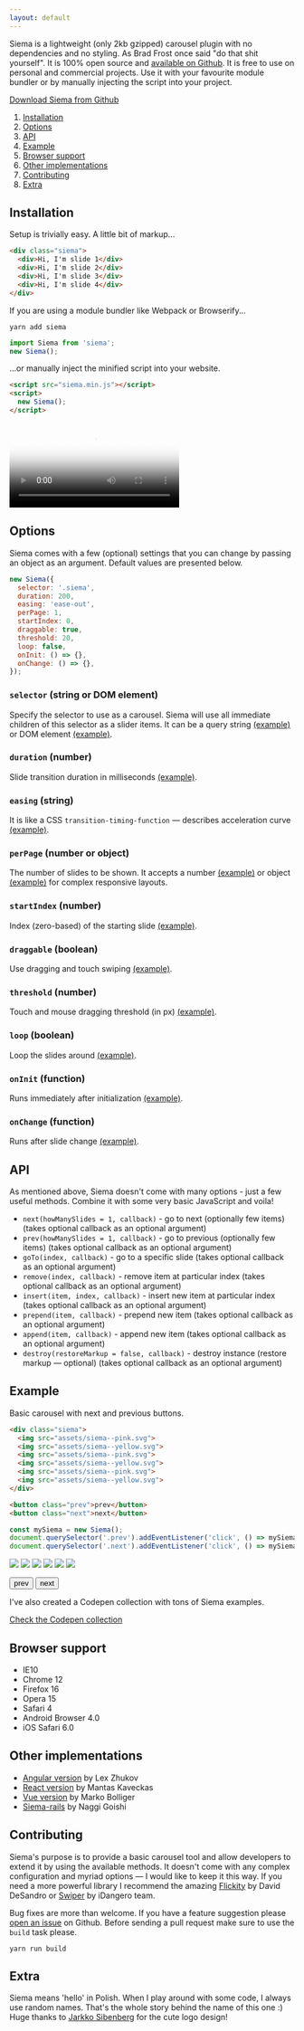 ```yaml
---
layout: default
---
```


Siema is a lightweight (only 2kb gzipped) carousel plugin with no dependencies and no styling. As Brad Frost once said "do that shit yourself". It is 100% open source and [available on Github](https://github.com/pawelgrzybek/siema). It is free to use on personal and commercial projects. Use it with your favourite module bundler or by manually injecting the script into your project.

<a href="https://github.com/pawelgrzybek/siema/releases" class="btn">Download Siema from Github</a>

1. [Installation](#installation)
2. [Options](#options)
3. [API](#api)
4. [Example](#example)
5. [Browser support](#browser-support)
6. [Other implementations](#other-implementations)
7. [Contributing](#contributing)
8. [Extra](#extra)

## Installation

Setup is trivially easy. A little bit of markup...

```html
<div class="siema">
  <div>Hi, I'm slide 1</div>
  <div>Hi, I'm slide 2</div>
  <div>Hi, I'm slide 3</div>
  <div>Hi, I'm slide 4</div>
</div>
```

If you are using a module bundler like Webpack or Browserify...

```
yarn add siema
```

```js
import Siema from 'siema';
new Siema();
```

...or manually inject the minified script into your website.

```html
<script src="siema.min.js"></script>
<script>
  new Siema();
</script>
```

<video class="video" controls poster="assets/siematutorial.jpg">
  <source src="assets/siema.webm" type="video/webm">
  <source src="assets/siema.mp4" type="video/mp4">
</video>

## Options

Siema comes with a few (optional) settings that you can change by passing an object as an argument. Default values are presented below.

```js
new Siema({
  selector: '.siema',
  duration: 200,
  easing: 'ease-out',
  perPage: 1,
  startIndex: 0,
  draggable: true,
  threshold: 20,
  loop: false,
  onInit: () => {},
  onChange: () => {},
});
```

### `selector` (string or DOM element)

Specify the selector to use as a carousel. Siema will use all immediate children of this selector as a slider items. It can be a query string [(example)](http://codepen.io/pawelgrzybek/pen/QvLjxY) or DOM element [(example)](http://codepen.io/pawelgrzybek/pen/gWYaje).

### `duration` (number)

Slide transition duration in milliseconds [(example)](http://codepen.io/pawelgrzybek/pen/BRBoqO).

### `easing` (string)

It is like a CSS `transition-timing-function` — describes acceleration curve [(example)](http://codepen.io/pawelgrzybek/pen/aWovrB).

### `perPage` (number or object)

The number of slides to be shown. It accepts a number [(example)](http://codepen.io/pawelgrzybek/pen/bWbVXz) or object [(example)](http://codepen.io/pawelgrzybek/pen/dWbGyZ) for complex responsive layouts.

### `startIndex` (number)

Index (zero-based) of the starting slide [(example)](http://codepen.io/pawelgrzybek/pen/vmBLER).

### `draggable` (boolean)

Use dragging and touch swiping [(example)](http://codepen.io/pawelgrzybek/pen/mmbVVj).

### `threshold` (number)

Touch and mouse dragging threshold (in px) [(example)](http://codepen.io/pawelgrzybek/pen/gWYPrQ).

### `loop` (boolean)

Loop the slides around [(example)](http://codepen.io/pawelgrzybek/pen/zwOrKN).

### `onInit` (function)

Runs immediately after initialization [(example)](http://codepen.io/pawelgrzybek/pen/BRBjpE).

### `onChange` (function)

Runs after slide change [(example)](http://codepen.io/pawelgrzybek/pen/RVbrVe).

## API

As mentioned above, Siema doesn't come with many options - just a few useful methods. Combine it with some very basic JavaScript and voila!

- `next(howManySlides = 1, callback)` - go to next (optionally few items) (takes optional callback as an optional argument)
- `prev(howManySlides = 1, callback)` - go to previous (optionally few items) (takes optional callback as an optional argument)
- `goTo(index, callback)` - go to a specific slide (takes optional callback as an optional argument)
- `remove(index, callback)` - remove item at particular index (takes optional callback as an optional argument)
- `insert(item, index, callback)` - insert new item at particular index (takes optional callback as an optional argument)
- `prepend(item, callback)` - prepend new item (takes optional callback as an optional argument)
- `append(item, callback)` - append new item (takes optional callback as an optional argument)
- `destroy(restoreMarkup = false, callback)` - destroy instance (restore markup — optional) (takes optional callback as an optional argument)

## Example

Basic carousel with next and previous buttons.

```html
<div class="siema">
  <img src="assets/siema--pink.svg">
  <img src="assets/siema--yellow.svg">
  <img src="assets/siema--pink.svg">
  <img src="assets/siema--yellow.svg">
  <img src="assets/siema--pink.svg">
  <img src="assets/siema--yellow.svg">
</div>

<button class="prev">prev</button>
<button class="next">next</button>
```

```js
const mySiema = new Siema();
document.querySelector('.prev').addEventListener('click', () => mySiema.prev());
document.querySelector('.next').addEventListener('click', () => mySiema.next());
```

<div class="siema">
  <img src="assets/siema--pink.svg">
  <img src="assets/siema--yellow.svg">
  <img src="assets/siema--pink.svg">
  <img src="assets/siema--yellow.svg">
  <img src="assets/siema--pink.svg">
  <img src="assets/siema--yellow.svg">
</div>

<button class="btn js-prev1">prev</button>
<button class="btn js-next1">next</button>

<script>
  var mySiema = new Siema();
  document.querySelector('.js-prev1').addEventListener('click', function() {mySiema.prev()});
  document.querySelector('.js-next1').addEventListener('click', function() {mySiema.next()});
</script>

I've also created a Codepen collection with tons of Siema examples.

<a href="http://codepen.io/collection/Adpkkd/" class="btn">Check the Codepen collection</a>

## Browser support

  - IE10
  - Chrome 12
  - Firefox 16
  - Opera 15
  - Safari 4
  - Android Browser 4.0
  - iOS Safari 6.0

## Other implementations

- [Angular version](https://www.npmjs.com/package/ngx-siema) by Lex Zhukov
- [React version](https://www.npmjs.com/package/react-siema) by Mantas Kaveckas
- [Vue version](https://www.npmjs.com/package/vue-siema) by Marko Bolliger
- [Siema-rails](https://github.com/Naggi-Goishi/siema-rails) by Naggi Goishi


## Contributing
Siema's purpose is to provide a basic carousel tool and allow developers to extend it by using the available methods. It doesn't come with any complex configuration and myriad options — I would like to keep it this way. If you need a more powerful library I recommend the amazing [Flickity](http://flickity.metafizzy.co/) by David DeSandro or [Swiper](http://idangero.us/swiper/) by iDangero team.

Bug fixes are more than welcome. If you have a feature suggestion please [open an issue](https://github.com/pawelgrzybek/siema/issues) on Github. Before sending a pull request make sure to use the `build` task please.

```shell
yarn run build
```

## Extra

Siema means 'hello' in Polish. When I play around with some code, I always use random names. That's the whole story behind the name of this one :) Huge thanks to [Jarkko Sibenberg](http://www.sibenberg.com/) for the cute logo design!

